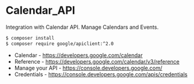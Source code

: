 # Calendar_API
Integration with Calendar API.
Manage Calendars and Events.

```sh
$ composer install
$ composer require google/apiclient:^2.0
```

- Calendar - https://developers.google.com/calendar
- Reference - https://developers.google.com/calendar/v3/reference
- Manage your API - https://console.developers.google.com/
- Credentials - https://console.developers.google.com/apis/credentials
